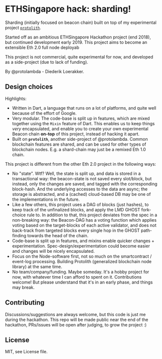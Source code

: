 # ETHSingapore hack: sharding!

Sharding (initially focused on beacon chain) built on top of my experimental project [`protolith`](https://github.com/protolambda/protolith).

Started off as an ambitious ETHSingapore Hackathon project (end 2018), but continued development early 2019.
This project aims to become an extensible Eth 2.0 full node deployab

This project is not commercial, quite experimental for now, and developed as a side-project (due to lack of funding).

By @protolambda - Diederik Loerakker.


## Design choices

Highlights:

- Written in Dart, a language that runs on a lot of platforms, and quite well because of the effort of Google.
- Very modular. The code-base is split up in features, which are mixed together using the `Mixin` feature of Dart.
  This enables us to keep things *very* encapsulated, and enable you to create your own experimental Beacon chain **on-top** of this project, instead of hacking it apart.
- Built on **`protolith`**, another side-project of @protolambda. Common blockchain features are shared,
  and can be used for other types of blockchain nodes. E.g. a shard-chain may just be a remixed Eth 1.0 chain.

This project is different from the other Eth 2.0 project in the following ways:

- No "state". Wtf? Well, the state is split up, and data is stored in a transactional way:
  the beacon-state is not saved every slot/block, but instead, only the changes are saved, and tagged with the corresponding block-hash. 
  And the underlying accesses to the data are async; the storage is abstracted, and a (cached) cloud-based DB may be one of the implementations in the future.
- Like a few others, this project uses a DAG of blocks (just hashes), to keep track of the unfinalized blocks, and apply the LMD GHOST fork-choice rule to.
  In addition to that, this project deviates from the spec in a non-breaking way: the Beacon-DAG has a voting function
  which applies voting based on the target-blocks of each active validator, and does not back-track from targeted blocks
  every single hop in the GHOST path-finding towards the head of the chain.
- Code-base is split up in features, and mixins enable quicker changes + experimentation.
  Spec-design/experimentation could become easier and changes will be nicely encapsulated.
- Focus on the Node-software first, not so much on the smartcontract / event-log processing.
  Building Protolith (generalized blockchain node library) at the same time. 
- No team/company/funding. Maybe someday. It's a hobby project for now, with whatever time I can afford to spent on it.
  Contributions welcome! But please understand that it's in an early phase, and things may break.


## Contributing

Discussions/suggestions are always welcome, but this code is just me during the hackathon.
This repo will be made public near the end of the hackathon,
 PRs/issues will be open after judging, to grow the project :)


## License

MIT, see License file. 
